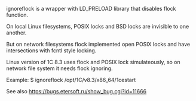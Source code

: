 ignoreflock is a wrapper with LD_PRELOAD library that disables flock function.


On local Linux filesystems, POSIX locks and BSD locks are invisible to one another.

But on network filesystems flock implemented open POSIX locks and
have intersections with fcntl style locking.

Linux version of 1C 8.3 uses flock and POSIX lock simulateously, so on network file system it needs flock
ignoring.

Example:
$ ignoreflock /opt/1C/v8.3/x86_64/1cestart

See also https://bugs.etersoft.ru/show_bug.cgi?id=11666
